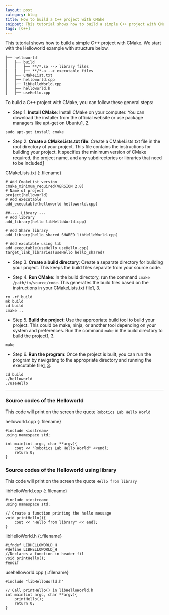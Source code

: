 ```yaml
---
layout: post
category: blog
title: How to build a C++ project with CMake
snippet: This tutorial shows how to build a simple C++ project with CMake
tags: [C++]
---
```

This tutorial shows how to build a simple C++ project with CMake.
We start with the Helloworld example with structure below.

```
├── helloworld
│   ├── build
│   │   ├── **/*.so --> library files
|   |   ├── **/*.a --> executable files
│   ├── CMakeList.txt
│   ├── helloworld.cpp
│   ├── libHelloWorld.cpp
│   ├── helloworld.h
│   ├── useHello.cpp
```

To build a C++ project with CMake, you can follow these general steps:

- Step 1. **Install CMake**: Install CMake on your computer. You can download the installer from the official website or use package managers like apt-get on Ubuntu[1](https://ncona.com/2019/03/building-a-cpp-project-with-cmake/), [2](https://vnav.mit.edu/labs/lab1/cmake.html).

```
sudo apt-get install cmake
```
- Step 2. **Create a CMakeLists.txt file**: Create a CMakeLists.txt file in the root directory of your project.
This file contains the instructions for building your project. It
specifies the minimum version of CMake required, the project name, and
any subdirectories or libraries that need to be included[1](https://ncona.com/2019/03/building-a-cpp-project-with-cmake/)

CMakeLists.txt
{:.filename}
```
# Add CmakeList version
cmake_minimum_required(VERSION 2.8)
# Name of project 
project(helloworld)
# Add executable
add_executable(helloworld helloworld.cpp)

##---- Library ---
# Add library 
add_library(hello libHelloWorld.cpp)

# Add Share library 
add_library(hello_shared SHARED libHelloWorld.cpp)

# Add excutable using lib
add_executable(useHello useHello.cpp)
target_link_libraries(useHello hello_shared)
```
- Step 3. **Create a build directory**: Create a separate directory for building your project. This keeps the build files separate from your source code.

- Step 4. **Run CMake**: In the build directory, run the command `cmake /path/to/source/code`. This generates the build files based on the instructions in your CMakeLists.txt file[1](https://ncona.com/2019/03/building-a-cpp-project-with-cmake/), [3](https://jdhao.github.io/2020/12/12/build_opencv_project_with_cmake/).

```
rm -rf build
mk build
cd build
cmake ..
```

- Step 5. **Build the project**: Use the appropriate build tool to build your project. This could be
make, ninja, or another tool depending on your system and preferences.
Run the command `make` in the build directory to build the project[1](https://ncona.com/2019/03/building-a-cpp-project-with-cmake/), [3](https://jdhao.github.io/2020/12/12/build_opencv_project_with_cmake/).

```
make
```

- Step 6. **Run the program**: Once the project is built, you can run the program by navigating to the appropriate directory and running the executable file[1](https://ncona.com/2019/03/building-a-cpp-project-with-cmake/), [3](https://jdhao.github.io/2020/12/12/build_opencv_project_with_cmake/).

```
cd build
./helloworld
./useHello
```

---

### Source codes of the Helloworld
This code will print on the screen the quote ```Robotics Lab Hello World```

helloworld.cpp
{:.filename}
```
#include <iostream>
using namespace std;

int main(int argc, char **argv){
    cout << "Robotics Lab Hello World" <<endl;
    return 0;
}
```

### Source codes of the Helloworld using library
This code will print on the screen the quote ```Hello from library```

libHelloWorld.cpp
{:.filename}
```
#include <iostream>
using namespace std;

// Create a function printing the hello message
void printHello(){
    cout << "Hello from library" << endl;
}
```

libHelloWorld.h
{:.filename}
```
#ifndef LIBHELLOWORLD_H
#define LIBHELLOWORLD_H
//Declares a function in header fil
void printHello();
#endif
```

usehelloworld.cpp
{:.filename}
```
#include "libHelloWorld.h"

// Call printHello() in libHelloWorld.h
int main(int argc, char **argv){
    printHello();
    return 0;
}
```


